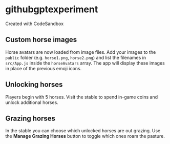 # githubgptexperiment
Created with CodeSandbox

## Custom horse images

Horse avatars are now loaded from image files. Add your images to the `public`
folder (e.g. `horse1.png`, `horse2.png`) and list the filenames in
`src/App.js` inside the `horseAvatars` array. The app will display these images
in place of the previous emoji icons.

## Unlocking horses

Players begin with 5 horses. Visit the stable to spend in-game coins and unlock
additional horses.

## Grazing horses

In the stable you can choose which unlocked horses are out grazing. Use the
**Manage Grazing Horses** button to toggle which ones roam the pasture.